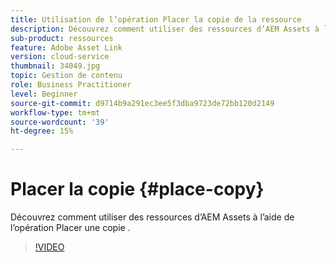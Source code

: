 ```yaml
---
title: Utilisation de l’opération Placer la copie de la ressource
description: Découvrez comment utiliser des ressources d’AEM Assets à l’aide de l’opération Placer une copie .
sub-product: ressources
feature: Adobe Asset Link
version: cloud-service
thumbnail: 34049.jpg
topic: Gestion de contenu
role: Business Practitioner
level: Beginner
source-git-commit: d9714b9a291ec3ee5f3dba9723de72bb120d2149
workflow-type: tm+mt
source-wordcount: '39'
ht-degree: 15%

---
```



# Placer la copie {#place-copy}

Découvrez comment utiliser des ressources d’AEM Assets à l’aide de l’opération Placer une copie .

>[!VIDEO](https://video.tv.adobe.com/v/34049/?quality=12)
